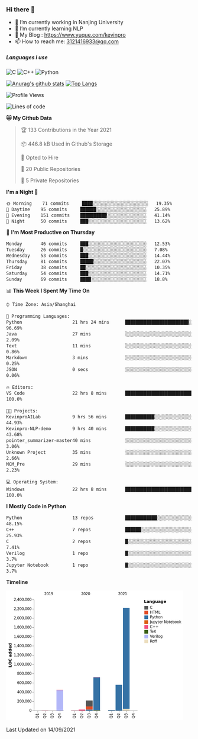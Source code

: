 ### Hi there 👋

- 🔭 I’m currently working in Nanjing University
- 🌱 I’m currently learning NLP
- 👯 My Blog : https://www.yuque.com/kevinpro
- 📫 How to reach me: 3121416933@qq.com

##### Languages I use
![C](https://img.shields.io/badge/-C-000000?style=flat&logo=c)
![C++](https://img.shields.io/badge/-C++-000000?style=flat&logo=c%2B%2B)
![Python](https://img.shields.io/badge/-Python-000000?style=flat&logo=python)

[![Anurag's github stats](https://github-readme-stats.vercel.app/api?username=Ricardokevins)](https://github.com/anuraghazra/github-readme-stats)
[![Top Langs](https://github-readme-stats.vercel.app/api/top-langs/?username=Ricardokevins)](https://github.com/anuraghazra/github-readme-stats)

<!--START_SECTION:waka-->
![Profile Views](http://img.shields.io/badge/Profile%20Views-1-blue)

![Lines of code](https://img.shields.io/badge/From%20Hello%20World%20I%27ve%20Written-4.2%20million%20lines%20of%20code-blue)

**🐱 My Github Data** 

> 🏆 133 Contributions in the Year 2021
 > 
> 📦 446.8 kB Used in Github's Storage 
 > 
> 💼 Opted to Hire
 > 
> 📜 20 Public Repositories 
 > 
> 🔑 5 Private Repositories  
 > 
**I'm a Night 🦉** 

```text
🌞 Morning    71 commits     ████░░░░░░░░░░░░░░░░░░░░░   19.35% 
🌆 Daytime    95 commits     ██████░░░░░░░░░░░░░░░░░░░   25.89% 
🌃 Evening    151 commits    ██████████░░░░░░░░░░░░░░░   41.14% 
🌙 Night      50 commits     ███░░░░░░░░░░░░░░░░░░░░░░   13.62%

```
📅 **I'm Most Productive on Thursday** 

```text
Monday       46 commits     ███░░░░░░░░░░░░░░░░░░░░░░   12.53% 
Tuesday      26 commits     █░░░░░░░░░░░░░░░░░░░░░░░░   7.08% 
Wednesday    53 commits     ███░░░░░░░░░░░░░░░░░░░░░░   14.44% 
Thursday     81 commits     █████░░░░░░░░░░░░░░░░░░░░   22.07% 
Friday       38 commits     ██░░░░░░░░░░░░░░░░░░░░░░░   10.35% 
Saturday     54 commits     ███░░░░░░░░░░░░░░░░░░░░░░   14.71% 
Sunday       69 commits     ████░░░░░░░░░░░░░░░░░░░░░   18.8%

```


📊 **This Week I Spent My Time On** 

```text
⌚︎ Time Zone: Asia/Shanghai

💬 Programming Languages: 
Python                   21 hrs 24 mins      ████████████████████████░   96.69% 
Java                     27 mins             ░░░░░░░░░░░░░░░░░░░░░░░░░   2.09% 
Text                     11 mins             ░░░░░░░░░░░░░░░░░░░░░░░░░   0.86% 
Markdown                 3 mins              ░░░░░░░░░░░░░░░░░░░░░░░░░   0.25% 
JSON                     0 secs              ░░░░░░░░░░░░░░░░░░░░░░░░░   0.06%

🔥 Editors: 
VS Code                  22 hrs 8 mins       █████████████████████████   100.0%

🐱‍💻 Projects: 
KevinproAILab            9 hrs 56 mins       ███████████░░░░░░░░░░░░░░   44.93% 
Kevinpro-NLP-demo        9 hrs 40 mins       ███████████░░░░░░░░░░░░░░   43.68% 
pointer_summarizer-master40 mins             ░░░░░░░░░░░░░░░░░░░░░░░░░   3.06% 
Unknown Project          35 mins             ░░░░░░░░░░░░░░░░░░░░░░░░░   2.66% 
MCM_Pre                  29 mins             ░░░░░░░░░░░░░░░░░░░░░░░░░   2.23%

💻 Operating System: 
Windows                  22 hrs 8 mins       █████████████████████████   100.0%

```

**I Mostly Code in Python** 

```text
Python                   13 repos            ████████████░░░░░░░░░░░░░   48.15% 
C++                      7 repos             ██████░░░░░░░░░░░░░░░░░░░   25.93% 
C                        2 repos             █░░░░░░░░░░░░░░░░░░░░░░░░   7.41% 
Verilog                  1 repo              █░░░░░░░░░░░░░░░░░░░░░░░░   3.7% 
Jupyter Notebook         1 repo              █░░░░░░░░░░░░░░░░░░░░░░░░   3.7%

```


**Timeline**

![Chart not found](https://raw.githubusercontent.com/Ricardokevins/Ricardokevins/master/charts/bar_graph.png) 


 Last Updated on 14/09/2021
<!--END_SECTION:waka-->
